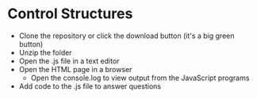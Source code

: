 # Control Structures
* Clone the repository or click the download button (it's a big green button)
* Unzip the folder
* Open the .js file in a text editor
* Open the HTML page in a browser
	- Open the console.log to view output from the JavaScript programs
* Add code to the .js file to answer questions